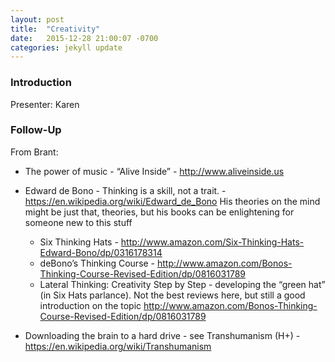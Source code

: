 ```yaml
---
layout: post
title:  "Creativity"
date:   2015-12-28 21:00:07 -0700
categories: jekyll update
---
```


### Introduction

Presenter: Karen

### Follow-Up

From Brant:

* The power of music - “Alive Inside” - http://www.aliveinside.us
 
* Edward de Bono - Thinking is a skill, not a trait. - https://en.wikipedia.org/wiki/Edward_de_Bono
            His theories on the mind might be just that, theories, but his books can be enlightening for someone new to this stuff
	* Six Thinking Hats -
            http://www.amazon.com/Six-Thinking-Hats-Edward-Bono/dp/0316178314
	* deBono’s Thinking Course -
            http://www.amazon.com/Bonos-Thinking-Course-Revised-Edition/dp/0816031789
	* Lateral Thinking: Creativity Step by Step - developing the “green hat” (in Six Hats parlance). Not the best reviews here, but still a good introduction on the topic
            http://www.amazon.com/Bonos-Thinking-Course-Revised-Edition/dp/0816031789
 
* Downloading the brain to a hard drive - see Transhumanism (H+) - https://en.wikipedia.org/wiki/Transhumanism
